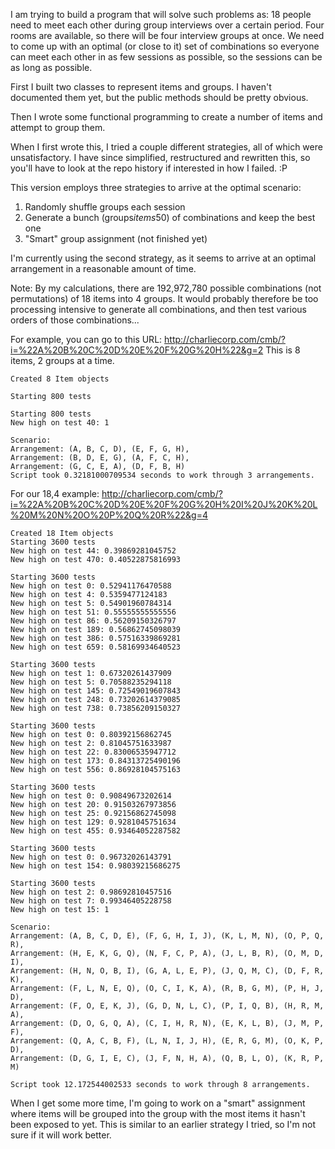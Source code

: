 I am trying to build a program that will solve such problems as:
18 people need to meet each other during group interviews over a certain period. Four rooms are available, so there will be four interview groups at once. We need to come up with an optimal (or close to it) set of combinations so everyone can meet each other in as few sessions as possible, so the sessions can be as long as possible.

First I built two classes to represent items and groups. I haven't documented them yet, but the public methods should be pretty obvious.

Then I wrote some functional programming to create a number of items and attempt to group them.

When I first wrote this, I tried a couple different strategies, all of which were unsatisfactory. I have since simplified, restructured and rewritten this, so you'll have to look at the repo history if interested in how I failed. :P

This version employs three strategies to arrive at the optimal scenario:

1. Randomly shuffle groups each session
2. Generate a bunch (groups*items*50) of combinations and keep the best one
3. "Smart" group assignment (not finished yet)

I'm currently using the second strategy, as it seems to arrive at an optimal arrangement in a reasonable amount of time. 

Note: By my calculations, there are 192,972,780 possible combinations (not permutations) of 18 items into 4 groups. It would probably therefore be too processing intensive to generate all combinations, and then test various orders of those combinations...

For example, you can go to this URL: http://charliecorp.com/cmb/?i=%22A%20B%20C%20D%20E%20F%20G%20H%22&g=2
This is 8 items, 2 groups at a time.

    Created 8 Item objects

    Starting 800 tests

    Starting 800 tests
    New high on test 40: 1

    Scenario:
    Arrangement: (A, B, C, D), (E, F, G, H),
    Arrangement: (B, D, E, G), (A, F, C, H),
    Arrangement: (G, C, E, A), (D, F, B, H)
    Script took 0.32181000709534 seconds to work through 3 arrangements.

For our 18,4 example: http://charliecorp.com/cmb/?i=%22A%20B%20C%20D%20E%20F%20G%20H%20I%20J%20K%20L%20M%20N%20O%20P%20Q%20R%22&g=4

    Created 18 Item objects
    Starting 3600 tests
    New high on test 44: 0.39869281045752
    New high on test 470: 0.40522875816993

    Starting 3600 tests
    New high on test 0: 0.52941176470588
    New high on test 4: 0.5359477124183
    New high on test 5: 0.54901960784314
    New high on test 51: 0.55555555555556
    New high on test 86: 0.56209150326797
    New high on test 189: 0.56862745098039
    New high on test 386: 0.57516339869281
    New high on test 659: 0.58169934640523

    Starting 3600 tests
    New high on test 1: 0.67320261437909
    New high on test 5: 0.70588235294118
    New high on test 145: 0.72549019607843
    New high on test 248: 0.73202614379085
    New high on test 738: 0.73856209150327

    Starting 3600 tests
    New high on test 0: 0.80392156862745
    New high on test 2: 0.81045751633987
    New high on test 22: 0.83006535947712
    New high on test 173: 0.84313725490196
    New high on test 556: 0.86928104575163

    Starting 3600 tests
    New high on test 0: 0.90849673202614
    New high on test 20: 0.91503267973856
    New high on test 25: 0.92156862745098
    New high on test 129: 0.9281045751634
    New high on test 455: 0.93464052287582

    Starting 3600 tests
    New high on test 0: 0.96732026143791
    New high on test 154: 0.98039215686275

    Starting 3600 tests
    New high on test 2: 0.98692810457516
    New high on test 7: 0.99346405228758
    New high on test 15: 1

    Scenario:
    Arrangement: (A, B, C, D, E), (F, G, H, I, J), (K, L, M, N), (O, P, Q, R),
    Arrangement: (H, E, K, G, Q), (N, F, C, P, A), (J, L, B, R), (O, M, D, I),
    Arrangement: (H, N, O, B, I), (G, A, L, E, P), (J, Q, M, C), (D, F, R, K),
    Arrangement: (F, L, N, E, Q), (O, C, I, K, A), (R, B, G, M), (P, H, J, D),
    Arrangement: (F, O, E, K, J), (G, D, N, L, C), (P, I, Q, B), (H, R, M, A),
    Arrangement: (D, O, G, Q, A), (C, I, H, R, N), (E, K, L, B), (J, M, P, F),
    Arrangement: (Q, A, C, B, F), (L, N, I, J, H), (E, R, G, M), (O, K, P, D),
    Arrangement: (D, G, I, E, C), (J, F, N, H, A), (Q, B, L, O), (K, R, P, M)

    Script took 12.172544002533 seconds to work through 8 arrangements.

When I get some more time, I'm going to work on a "smart" assignment where items will be grouped into the group with the most items it hasn't been exposed to yet. This is similar to an earlier strategy I tried, so I'm not sure if it will work better.

